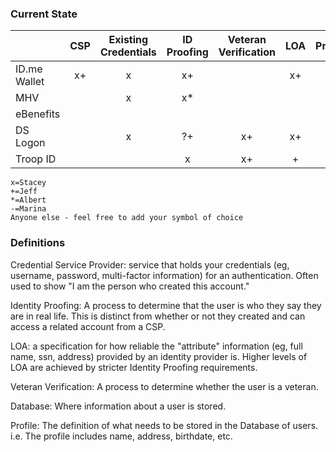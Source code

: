 
### Current State

|	          |CSP| Existing Credentials|	ID Proofing	| Veteran Verification| LOA |Profile|
|------------|:-:|:-----------:|:-----------:|:-------------------:|:---:|:-----:|
|ID.me Wallet|x+ |x             |x+            |                    |x+    |x+      |
|MHV         |   |x             |x*            |                    |     |       |
|eBenefits   |   |              |             |                     |     |+      |
|DS Logon    |   |x             |?+            |x+                    |x+    |+      |
|Troop ID    |   |              |x            |x+                    |+     |       |

    x=Stacey
    +=Jeff
    *=Albert
    -=Marina
    Anyone else - feel free to add your symbol of choice

### Definitions
Credential Service Provider: service that holds your credentials  (eg, username, password, multi-factor information) for an authentication. Often used to show "I am the person who created this account."

Identity Proofing: A process to determine that the user is who they say they are in real life. This is distinct from whether or not they created and can access a related account from a CSP.

LOA: a specification for how reliable the "attribute" information (eg, full name, ssn, address) provided by an identity provider is. Higher levels of LOA are achieved by stricter Identity Proofing requirements.

Veteran Verification: A process to determine whether the user is a veteran.

Database: Where information about a user is stored.

Profile: The definition of what needs to be stored in the Database of users. i.e. The profile includes name, address, birthdate, etc.
